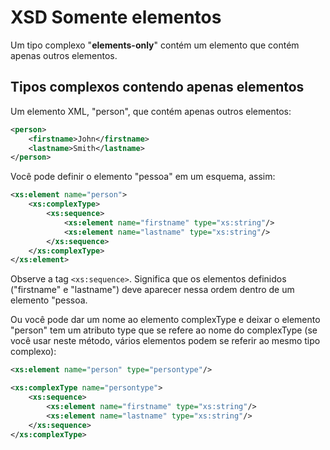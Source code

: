 # XSD Somente elementos

Um tipo complexo "**elements-only**" contém um elemento que contém apenas outros elementos.

## Tipos complexos contendo apenas elementos

Um elemento XML, "person", que contém apenas outros elementos:

~~~xml
<person>
    <firstname>John</firstname>
    <lastname>Smith</lastname>
</person>
~~~

Você pode definir o elemento "pessoa" em um esquema, assim:

~~~xml
<xs:element name="person">
    <xs:complexType>
        <xs:sequence>
            <xs:element name="firstname" type="xs:string"/>
            <xs:element name="lastname" type="xs:string"/>
        </xs:sequence>
    </xs:complexType>
</xs:element>
~~~

Observe a tag ```<xs:sequence>```. Significa que os elementos definidos ("firstname" e "lastname") deve aparecer nessa ordem dentro de um elemento "pessoa.

Ou você pode dar um nome ao elemento complexType e deixar o elemento "person" tem um atributo type que se refere ao nome do complexType (se você usar neste método, vários elementos podem se referir ao mesmo tipo complexo):

~~~xml
<xs:element name="person" type="persontype"/>

<xs:complexType name="persontype">
    <xs:sequence>
        <xs:element name="firstname" type="xs:string"/>
        <xs:element name="lastname" type="xs:string"/>
    </xs:sequence>
</xs:complexType>
~~~